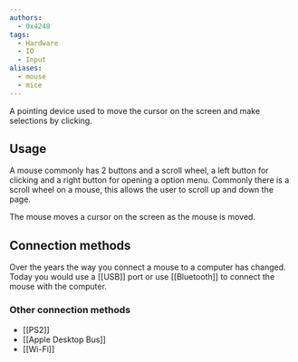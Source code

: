 ```yaml
---
authors:
  - 0x4248
tags:
  - Hardware
  - IO
  - Input
aliases:
  - mouse
  - mice
---
```

A pointing device used to move the cursor on the screen and make selections by clicking.
## Usage
A mouse commonly has 2 buttons and a scroll wheel, a left button for clicking and a right button for opening a option menu. Commonly there is a scroll wheel on a mouse, this allows the user to scroll up and down the page.

The mouse moves a cursor on the screen as the mouse is moved.

## Connection methods
Over the years the way you connect a mouse to a computer has changed. Today you would use a [[USB]] port or use [[Bluetooth]] to connect the mouse with the computer.

### Other connection methods
- [[PS2]]
- [[Apple Desktop Bus]]
- [[Wi-Fi]]